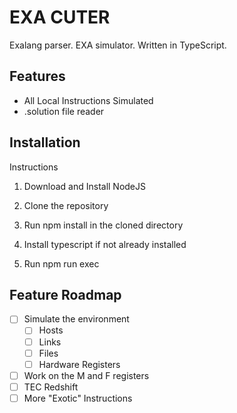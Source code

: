 # EXA CUTER
Exalang parser.
EXA simulator.
Written in TypeScript.


## Features
* All Local Instructions Simulated
* .solution file reader

## Installation
Instructions
1. Download and Install NodeJS

2. Clone the repository

3. Run npm install in the cloned directory

4. Install typescript if not already installed

5. Run npm run exec



## Feature Roadmap
- [ ] Simulate the environment
  - [ ] Hosts
  - [ ] Links
  - [ ] Files
  - [ ] Hardware Registers
- [ ] Work on the M and F registers
- [ ] TEC Redshift
- [ ] More "Exotic" Instructions 
